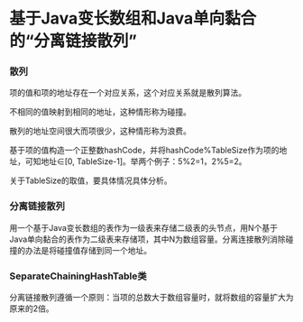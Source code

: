 # 基于Java变长数组和Java单向黏合的“分离链接散列”

### 散列

项的值和项的地址存在一个对应关系，这个对应关系就是散列算法。

不相同的值映射到相同的地址，这种情形称为碰撞。

散列的地址空间很大而项很少，这种情形称为浪费。

基于项的值构造一个正整数hashCode，并将hashCode%TableSize作为项的地址，可知地址∈\[0, TableSize-1\]。举两个例子：5%2=1，2%5=2。

关于TableSize的取值，要具体情况具体分析。

### 分离链接散列

用一个基于Java变长数组的表作为一级表来存储二级表的头节点，用N个基于Java单向黏合的表作为二级表来存储项，其中N为数组容量。分离连接散列消除碰撞的办法是将碰撞值存储到同一个地址。

### SeparateChainingHashTable类

分离链接散列遵循一个原则：当项的总数大于数组容量时，就将数组的容量扩大为原来的2倍。
